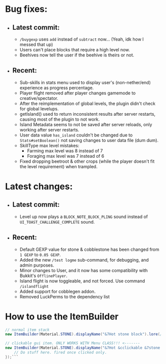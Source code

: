 # Bug fixes:

- ## Latest commit:
  - ``/buygexp`` uses ``add`` instead of ``subtract`` now... (Yeah, idk how I messed that up)
  - Users can't place blocks that require a high level now.
  - Beehives now tell the user if the beehive is theirs or not.

- ## Recent:
  - Sub-skills in stats menu used to display user's (non-nether/end) experience as progress percentage.
  - Player flight removed after player changes gamemode to creative/spectator.
  - After the reimplementation of global levels, the plugin didn't check for global levelups.
  - getIsland() used to return inconsistent results after server restarts, causing most of the plugin to not work.
  - Island Metadata seems to not be saved after server reloads, only working after server restarts.
  - User data value ``has_island`` couldn't be changed due to ``Stats#setBoolean()`` not saving changes to user data file (dum dum).
  - SkillType max level mistakes:
    - Farming max level was 8 instead of 7
    - Foraging max level was 7 instead of 6
  - Fixed dropping beetroot & other crops (while the player doesn't fit the level requirement) when trampled.

# Latest changes:

- ## Latest commit:
  - Level up now plays a ``BLOCK_NOTE_BLOCK_PLING`` sound instead of ``UI_TOAST_CHALLENGE_COMPLETE`` sound.

- ## Recent:
  - Default GEXP value for stone & cobblestone has been changed from ``1 GEXP`` to ``0.05 GEXP``.
  - Added the new ``/test logme`` sub-command, for debugging, and admin purposes.
  - Minor changes to User, and it now has some compatibility with Bukkit's ``OfflinePlayer``.
  - Island flight is now toggleable, and not forced. Use command ``/islandflight``
  - Added support for cobblegen addon.
  - Removed LuckPerms to the dependency list

# How to use the ItemBuilder

```java
// normal item stack
new ItemBuilder(Material.STONE).displayName("&7Hot stone block").lore(/*Your own List<String> as lore*/).build()

// clickable gui item. ONLY WORKS WITH Menu CLASS!!! <-------
new ItemBuilder(Material.STONE).displayName("&7Hot &cclickable &7stone block").lore(/*Your own List<String>*/).buidAsClickAble(() -> {
    // Do stuff here. fired once clicked only.
});```